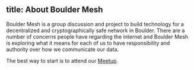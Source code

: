 title: About Boulder Mesh
---
Boulder Mesh is a group discussion and project to build technology for a decentralized and cryptographically safe network in Boulder. There are a number of concerns people have regarding the internet and Boulder Mesh is exploring what it means for each of us to have responsibility and authority over how we communicate our data.

The best way to start is to attend our [Meetup](http://www.meetup.com/Boulder-Meshnet/).
